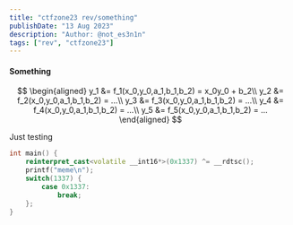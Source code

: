 ```yaml
---
title: "ctfzone23 rev/something"
publishDate: "13 Aug 2023"
description: "Author: @not_es3n1n"
tags: ["rev", "ctfzone23"]
---
```


#### Something

$$
\begin{aligned}
y_1 &= f_1(x_0,y_0,a_1,b_1,b_2) = x_0y_0 + b_2\\
y_2 &= f_2(x_0,y_0,a_1,b_1,b_2) = ...\\
y_3 &= f_3(x_0,y_0,a_1,b_1,b_2) = ...\\
y_4 &= f_4(x_0,y_0,a_1,b_1,b_2) = ...\\
y_5 &= f_5(x_0,y_0,a_1,b_1,b_2) = ...
\end{aligned}
$$

Just testing
```cpp
int main() {
	reinterpret_cast<volatile __int16*>(0x1337) ^= __rdtsc();
	printf("meme\n");
	switch(1337) {
		case 0x1337:
			break;
	};
}
```
